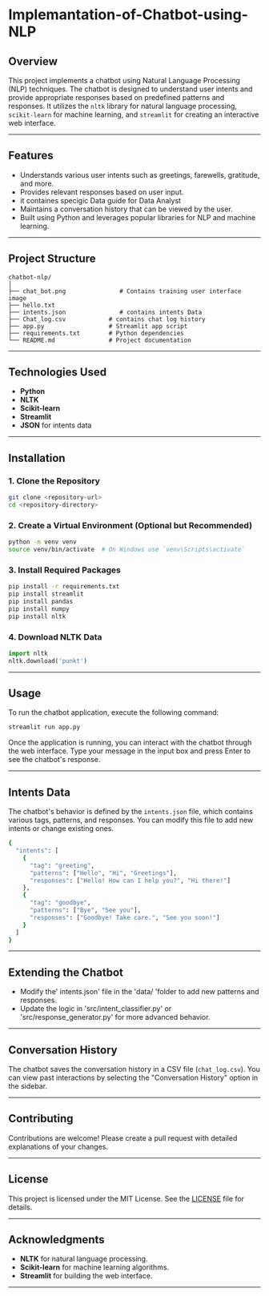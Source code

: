 # Implemantation-of-Chatbot-using-NLP

## Overview
This project implements a chatbot using Natural Language Processing (NLP) techniques. The chatbot is designed to understand user intents and provide appropriate responses based on predefined patterns and responses. It utilizes the `nltk` library for natural language processing, `scikit-learn` for machine learning, and `streamlit` for creating an interactive web interface.

---

## Features
- Understands various user intents such as greetings, farewells, gratitude, and more.
- Provides relevant responses based on user input.
- it containes specigic Data guide for Data Analyst
- Maintains a conversation history that can be viewed by the user.
- Built using Python and leverages popular libraries for NLP and machine learning.

---

## Project Structure
```base
chatbot-nlp/
│
├── chat_bot.png               # Contains training user interface image
├── hello.txt                  
├── intents.json               # contains intents Data
├── Chat_log.csv            # contains chat log history
├── app.py                  # Streamlit app script
├── requirements.txt        # Python dependencies
└── README.md               # Project documentation

```
---

## Technologies Used
- **Python**
- **NLTK**
- **Scikit-learn**
- **Streamlit**
- **JSON** for intents data

---

## Installation

### 1. Clone the Repository
```bash
git clone <repository-url>
cd <repository-directory>
```

### 2. Create a Virtual Environment (Optional but Recommended)
```bash
python -m venv venv
source venv/bin/activate  # On Windows use `venv\Scripts\activate`
```

### 3. Install Required Packages
```bash
pip install -r requirements.txt
pip install streamlit
pip install pandas
pip install numpy
pip install nltk
```

### 4. Download NLTK Data
```python
import nltk
nltk.download('punkt')
```

---

## Usage
To run the chatbot application, execute the following command:
```bash
streamlit run app.py
```

Once the application is running, you can interact with the chatbot through the web interface. Type your message in the input box and press Enter to see the chatbot's response.

---

## Intents Data
The chatbot's behavior is defined by the `intents.json` file, which contains various tags, patterns, and responses. You can modify this file to add new intents or change existing ones.

```bash
{
  "intents": [
    {
      "tag": "greeting",
      "patterns": ["Hello", "Hi", "Greetings"],
      "responses": ["Hello! How can I help you?", "Hi there!"]
    },
    {
      "tag": "goodbye",
      "patterns": ["Bye", "See you"],
      "responses": ["Goodbye! Take care.", "See you soon!"]
    }
  ]
}

```
---

## Extending the Chatbot
- Modify the' intents.json' file in the 'data/ 'folder to add new patterns and responses.
- Update the logic in 'src/intent_classifier.py' or 'src/response_generator.py' for more advanced behavior.
---

## Conversation History
The chatbot saves the conversation history in a CSV file (`chat_log.csv`). You can view past interactions by selecting the "Conversation History" option in the sidebar.

---

## Contributing
Contributions are welcome! Please create a pull request with detailed explanations of your changes.

---

## License
This project is licensed under the MIT License. See the [LICENSE](LICENSE) file for details.

---

## Acknowledgments
- **NLTK** for natural language processing.
- **Scikit-learn** for machine learning algorithms.
- **Streamlit** for building the web interface.

---

